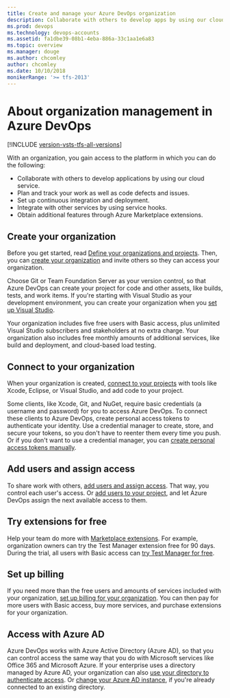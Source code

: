 ```yaml
---
title: Create and manage your Azure DevOps organization 
description: Collaborate with others to develop apps by using our cloud service, plan and track work, integrate with other services, and get more features or extensions
ms.prod: devops
ms.technology: devops-accounts
ms.assetid: fa1dbe39-08b1-4eba-886a-33c1aa1e6a83
ms.topic: overview
ms.manager: douge
ms.author: chcomley
author: chcomley
ms.date: 10/10/2018
monikerRange: '>= tfs-2013'
---
```


# About organization management in Azure DevOps

[!INCLUDE [version-vsts-tfs-all-versions](../../_shared/version-vsts-tfs-all-versions.md)]

With an organization, you gain access to the platform in which you can do the following:

* Collaborate with others to develop applications by using our cloud service.
* Plan and track your work as well as code defects and issues.
* Set up continuous integration and deployment.
* Integrate with other services by using service hooks.
* Obtain additional features through Azure Marketplace extensions.

## Create your organization

Before you get started, read [Define your organizations and projects](../../user-guide/define-organizations-and-projects.md). Then, you can [create your organization](create-organization.md) and invite others so they can access your organization.

Choose Git or Team Foundation Server as your version control,
so that Azure DevOps can create your project for code and other assets,
like builds, tests, and work items. If you're starting with Visual Studio
as your development environment, you can create your organization when you
[set up Visual Studio](set-up-vs.md).

Your organization includes five free users
with Basic access, plus unlimited Visual Studio
subscribers and stakeholders at no extra charge.
Your organization also includes free monthly amounts
of additional services, like build and deployment,
and cloud-based load testing.

## Connect to your organization

When your organization is created,
[connect to your projects](../../organizations/projects/connect-to-projects.md)
with tools like Xcode, Eclipse, or Visual Studio,
and add code to your project.

Some clients, like Xcode, Git, and NuGet, require basic credentials
(a username and password) for you to access Azure DevOps.
To connect these clients to Azure DevOps,
create personal access tokens to authenticate your identity.
Use a credential manager to create, store, and secure your tokens,
so you don't have to reenter them every time you push.
Or if you don't want to use a credential manager, you can
[create personal access tokens manually](use-personal-access-tokens-to-authenticate.md).

## Add users and assign access

To share work with others,
[add users and assign access](add-organization-users.md).
That way, you control each user's access.
Or [add users to your project](add-team-members.md),
and let Azure DevOps assign the next available access to them.

## Try extensions for free

Help your team do more with [Marketplace extensions](https://marketplace.visualstudio.com/).
For example, organization owners can
try the Test Manager extension free for 90 days.
During the trial, all users with Basic access can
[try Test Manager for free](../billing/try-additional-features-vs.md).

## Set up billing

If you need more than the free users and amounts
of services included with your organization,
[set up billing for your organization](../billing/set-up-billing-for-your-organization-vs.md).
You can then pay for more users with Basic access,
buy more services, and purchase extensions for your organization.

## Access with Azure AD

Azure DevOps works with Azure Active Directory (Azure AD),
so that you can control access the same way that you do
with Microsoft services like Office 365 and Microsoft Azure.
If your enterprise uses a directory managed by Azure AD,
your organization can also
[use your directory to authenticate access](access-with-azure-ad.md).
Or [change your Azure AD instance](change-organization-location.md),
if you're already connected to an existing directory.
